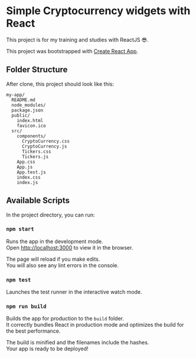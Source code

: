 # Simple Cryptocurrency widgets with React

This project is for my training and studies with ReactJS 😎.

This project was bootstrapped with [Create React App](https://github.com/facebookincubator/create-react-app).

## Folder Structure

After clone, this project should look like this:

```
my-app/
  README.md
  node_modules/
  package.json
  public/
    index.html
    favicon.ico
  src/
    components/
      CryptoCurrency.css
      CryptoCurrency.js
      Tickers.css
      Tickers.js
    App.css
    App.js
    App.test.js
    index.css
    index.js
```

## Available Scripts

In the project directory, you can run:

### `npm start`

Runs the app in the development mode.<br>
Open [http://localhost:3000](http://localhost:3000) to view it in the browser.

The page will reload if you make edits.<br>
You will also see any lint errors in the console.

### `npm test`

Launches the test runner in the interactive watch mode.<br>

### `npm run build`

Builds the app for production to the `build` folder.<br>
It correctly bundles React in production mode and optimizes the build for the best performance.

The build is minified and the filenames include the hashes.<br>
Your app is ready to be deployed!